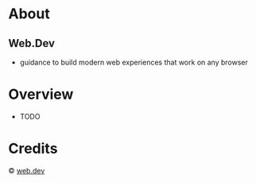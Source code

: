

# About


## Web.Dev

-   guidance to build modern web experiences that work on any browser


# Overview

-   TODO


# Credits

© [web.dev](https://web.dev/)

